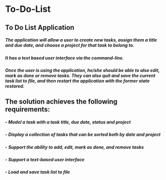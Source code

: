 # To-Do-List
## To Do List Application
##### The application will allow a user to create new tasks, assign them a title and due date, and choose a project for that task to belong to.

##### It has a text based user interface via the command-line.

##### Once the user is using the application, he/she should be able to also edit, mark as done or remove tasks. They can also quit and save the current task list to file, and then restart the application with the former state restored.


## The solution achieves the following requirements:

##### ‣ Model a task with a task title, due date, status and project
##### ‣ Display a collection of tasks that can be sorted both by date and project
##### ‣ Support the ability to add, edit, mark as done, and remove tasks
##### ‣ Support a text-based user interface
##### ‣ Load and save task list to file
